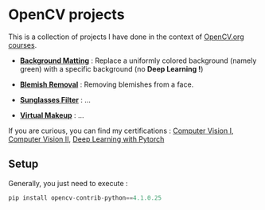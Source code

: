 # OpenCV projects 

This is a collection of projects I have done in the context of [OpenCV.org courses](https://opencv.org/courses/). 

* [**Background Matting**](BackgroundMatting/README.md) : Replace a uniformly colored background (namely green) with a specific background (no **Deep Learning !**) 

* [**Blemish Removal**](BlemishRemoval/README.md) : Removing blemishes from a face.

* [**Sunglasses Filter**](SunglassesFilter/README.md) : ...

* [**Virtual Makeup**](VirtualMakeup/README.md) : ...

If you are curious, you can find my certifications : [Computer Vision I](https://courses.opencv.org/certificates/fd03467811504ddaa30d04c218f0bd3c), [Computer Vision II](https://courses.opencv.org/certificates/5b27eebf098f4f9aa62b595b17ffc13c), [Deep Learning with Pytorch](https://courses.opencv.org/certificates/56fe73f453e64748bb33fd1a847090a4)

## Setup

Generally, you just need to execute :
```python
pip install opencv-contrib-python==4.1.0.25
```